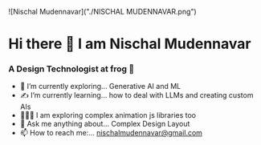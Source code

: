 ![Nischal Mudennavar]("./NISCHAL MUDENNAVAR.png")

# Hi there 👋 I am Nischal Mudennavar
### A Design Technologist at frog 🐸

- 🔭 I’m currently exploring... Generative AI and ML 
- ✍ I’m currently learning... how to deal with LLMs and creating custom AIs 
- 👨🏻‍🎨 I am exploring complex animation js libraries too 
- 💬 Ask me anything about... Complex Design Layout 
- 📫 How to reach me:... nischalmudennavar@gmail.com

